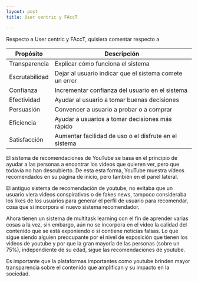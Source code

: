 ```yaml
---
layout: post
title: User centric y FAccT

---
```


Respecto a User centric y FAccT, quisiera comentar respecto a 

Propósito |Descripción
------------|----------------------------------------
Transparencia | Explicar cómo funciona el	sistema
Escrutabilidad |Dejar al	usuario indicar que el	sistema comete un	error
Confianza | Incrementar confianza del	usuario en	el	sistema	
Efectividad | Ayudar al	usuario a	tomar buenas decisiones
Persuasión |Convencer a	usuario a	probar o	a	comprar
Eficiencia |Ayudar a	usuarios a	tomar decisiones más rápido
Satisfacción | Aumentar facilidad de	uso o	el	disfrute en el	sistema

El sistema de recomendaciones de YouTube se basa en el principio de ayudar a las personas a encontrar los vídeos que quieren ver, pero que todavía no han descubierto. De esta esta forma, YouTube muestra vídeos recomendados en su página de inicio, pero también en el panel lateral.

El antiguo sistema de recomendación de youtube, no evitaba que un usuario viera videos conspirativos o de fakes news, tampoco consideraba los likes de los usuarios para generar el perfil de usuario para recomendar, cosa que sí incorpora el nuevo sistema recomendador.

Ahora tienen un sistema de multitask learning con el fin de aprender varias cosas a la vez, sin embargo, aún no se incorpora en el video la calidad del contenido que se está exponiendo o si contiene noticias falsas. Lo que sigue siendo alguien preocupante por el nivel de exposición que tienen los videos de youtube y por que la gran mayoría de las personas (sobre un 75%), independiente de su edad, sigue las recomendaciones de youtube.


Es importante que la plataformas importantes como youtube brinden mayor transparencia sobre el contenido que amplifican y su impacto en la sociedad.
